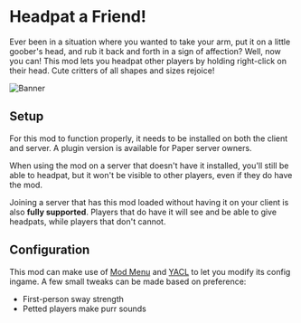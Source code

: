 # Headpat a Friend!

Ever been in a situation where you wanted to take your arm, 
put it on a little goober's head, and rub it back and forth in a sign of affection?
Well, now you can!
This mod lets you headpat other players by holding right-click on their head.
Cute critters of all shapes and sizes rejoice!

![Banner](https://i.enjarai.dev/u/ZkziGO.gif)

## Setup

For this mod to function properly, it needs to be installed on both the client and server. 
A plugin version is available for Paper server owners.

When using the mod on a server that doesn't have it installed, you'll still be able to headpat, 
but it won't be visible to other players, even if they do have the mod.

Joining a server that has this mod loaded without having it on your client is also **fully supported**. 
Players that do have it will see and be able to give headpats, while players that don't cannot.

## Configuration

This mod can make use of [Mod Menu](https://modrinth.com/mod/modmenu) 
and [YACL](https://modrinth.com/mod/yacl) to let you modify its config ingame.
A few small tweaks can be made based on preference:

- First-person sway strength
- Petted players make purr sounds
